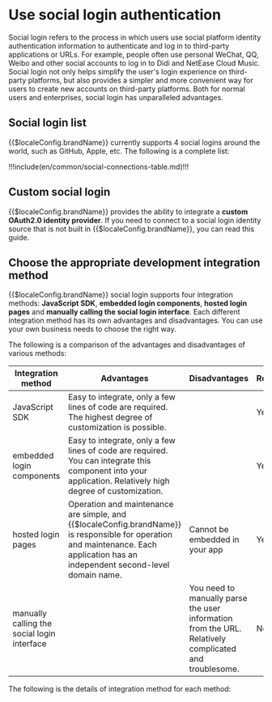 # Use social login authentication

<LastUpdated/>

Social login refers to the process in which users use social platform identity authentication information to authenticate and log in to third-party applications or URLs. For example, people often use personal WeChat, QQ, Weibo and other social accounts to log in to Didi and NetEase Cloud Music. Social login not only helps simplify the user's login experience on third-party platforms, but also provides a simpler and more convenient way for users to create new accounts on third-party platforms. Both for normal users and enterprises, social login has unparalleled advantages.

## Social login list

{{$localeConfig.brandName}} currently supports 4 social logins around the world, such as GitHub, Apple, etc. The following is a complete list:

!!!include(en/common/social-connections-table.md)!!!

## Custom social login

{{$localeConfig.brandName}} provides the ability to integrate a **custom OAuth2.0 identity provider**. If you need to connect to a social login identity source that is not built in {{$localeConfig.brandName}}, you can <router-link to="/connections/custom-social-provider/" target="_blank">read this guide</router-link>.

## Choose the appropriate development integration method

{{$localeConfig.brandName}} social login supports four integration methods: **JavaScript SDK**, **embedded login components**, **hosted login pages** and **manually calling the social login interface**. Each different integration method has its own advantages and disadvantages. You can use your own business needs to choose the right way.

The following is a comparison of the advantages and disadvantages of various methods:

| Integration method                                                 | Advantages                                                                                                                                                                        | Disadvantages                                                                                         | Recommend                                               |
| ------------------------------------------------------------------ | --------------------------------------------------------------------------------------------------------------------------------------------------------------------------------- | ----------------------------------------------------------------------------------------------------- | ------------------------------------------------------- |
| JavaScript SDK <img width=200 style="display:inline;float:right"/> | Easy to integrate, only a few lines of code are required. The highest degree of customization is possible.                                                                        |                                                                                                       | <img width=120 style="display:inline;float:right"/> Yes |
| embedded login components                                          | Easy to integrate, only a few lines of code are required. You can integrate this component into your application. Relatively high degree of customization.                        |                                                                                                       | Yes                                                     |
| hosted login pages                                                 | Operation and maintenance are simple, and {{$localeConfig.brandName}} is responsible for operation and maintenance. Each application has an independent second-level domain name. | Cannot be embedded in your app                                                                        | Yes                                                     |
| manually calling the social login interface                        |                                                                                                                                                                                   | You need to manually parse the user information from the URL. Relatively complicated and troublesome. | No                                                      |

The following is the details of integration method for each method:

<StackSelector snippet="social-login" selectLabel="Method" :order="['sdk', 'embeded-component', 'hosted-page', 'manually']"/>
